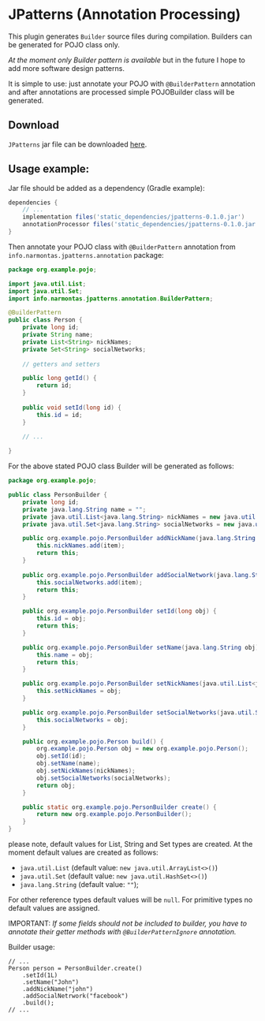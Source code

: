 # JPatterns (Annotation Processing)
This plugin generates `Builder` source files during compilation. Builders can be generated for POJO class only.

*At the moment only Builder pattern is available* but in the future I hope to add more software design patterns.

It is simple to use: just annotate your POJO with `@BuilderPattern` annotation and after annotations are processed simple 
POJOBuilder class will be generated.

## Download

`JPatterns` jar file can be downloaded [here](http://narmontas.info/java_projects/patterns/jpatterns-0.1.0.jar).

## Usage example:

Jar file should be added as a dependency (Gradle example):
```groovy
dependencies {
    // ...
    implementation files('static_dependencies/jpatterns-0.1.0.jar')
    annotationProcessor files('static_dependencies/jpatterns-0.1.0.jar')
}
```

Then annotate your POJO class with `@BuilderPattern` annotation from `info.narmontas.jpatterns.annotation` package:
```java
package org.example.pojo;

import java.util.List;
import java.util.Set;
import info.narmontas.jpatterns.annotation.BuilderPattern;

@BuilderPattern
public class Person {
    private long id;
    private String name;
    private List<String> nickNames;
    private Set<String> socialNetworks;
    
    // getters and setters

    public long getId() {
        return id;
    }
    
    public void setId(long id) {
        this.id = id;
    } 
    
    // ...

}
```

For the above stated POJO class Builder will be generated as follows:
```java
package org.example.pojo;

public class PersonBuilder {
    private long id;
    private java.lang.String name = "";
    private java.util.List<java.lang.String> nickNames = new java.util.ArrayList<>();
    private java.util.Set<java.lang.String> socialNetworks = new java.util.HashSet<>();

    public org.example.pojo.PersonBuilder addNickName(java.lang.String item) {
        this.nickNames.add(item);
        return this;
    }
    
    public org.example.pojo.PersonBuilder addSocialNetwork(java.lang.String item) {
        this.socialNetworks.add(item);
        return this;
    }

    public org.example.pojo.PersonBuilder setId(long obj) {
        this.id = obj;
        return this;
    }

    public org.example.pojo.PersonBuilder setName(java.lang.String obj) {
        this.name = obj;
        return this;
    }

    public org.example.pojo.PersonBuilder setNickNames(java.util.List<java.lang.String> obj) {
        this.setNickNames = obj;
    }

    public org.example.pojo.PersonBuilder setSocialNetworks(java.util.Set<java.lang.String> obj) {
        this.socialNetworks = obj;
    }

    public org.example.pojo.Person build() {
        org.example.pojo.Person obj = new org.example.pojo.Person();
        obj.setId(id);
        obj.setName(name);
        obj.setNickNames(nickNames);
        obj.setSocialNetworks(socialNetworks);
        return obj;
    }

    public static org.example.pojo.PersonBuilder create() {
        return new org.example.pojo.PersonBuilder();
    }
}
```

please note, default values for List, String and Set types are created. At the moment default values are created as follows:
- `java.util.List` (default value: `new java.util.ArrayList<>()`)
- `java.util.Set` (default value: `new java.util.HashSet<>()`)
- `java.lang.String` (default value: `""`);

For other reference types default values will be `null`. For primitive types no default values are assigned.

IMPORTANT: _If some fields should not be included to builder, you have to annotate their getter methods with `@BuilderPatternIgnore` annotation._

Builder usage:
```
// ...
Person person = PersonBuilder.create()
    .setId(1L)
    .setName("John")
    .addNickName("john")
    .addSocialNetrwork("facebook")
    .build();
// ...
```
